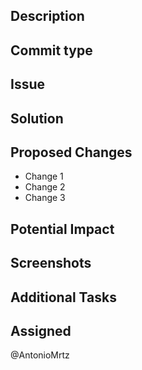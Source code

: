 ## Description

<!-- Describe the proposed changes in this pull request concisely and clearly. -->

## Commit type

<!--

!!CHECK ONLY ONE!!

  - `feat`: indicates the addition of a new feature or functionality to the project.
  - `fix`: used when fixing a bug or error in the code.
  - `docs`: changes to the documentation
  - `style`: formatting, missing semi colons, etc; no production code change
  - `refactor`: refactoring production code, eg. renaming a variable
  - `test`: adding missing tests, refactoring tests; no production code change
  - `chore`: updating grunt tasks etc; no production code change
  - `ci`: updating scripts for continuous integration
  - `build`: update building scripts or Docker Images
  - `perf`: update code for performance improvement
  - `revert`: revert changes
  - `docs`: Used when making changes or improvements to the project's documentation.
-->

## Issue

<!-- Provide a description of the problem or need that this pull request addresses. -->

## Solution

<!-- Explain how the problem is resolved or the need is addressed in this pull request. -->

## Proposed Changes

<!-- List the specific changes made in this pull request. -->

- Change 1
- Change 2
- Change 3

## Potential Impact

<!-- Describe the impact these changes may have on the project. Include any risks or side effects to consider. -->

## Screenshots

<!-- If applicable, provide screenshots that help visualize the changes made. -->

## Additional Tasks

<!-- List any additional tasks that need to be performed after the pull request is merged, such as documentation updates, additional testing, etc. -->

## Assigned

<!-- Mention the team members assigned to review and merge this pull request. -->

@AntonioMrtz <!-- Default -->
